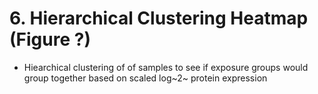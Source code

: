 # 6. Hierarchical Clustering Heatmap (Figure ?)
- Hiearchical clustering of of samples to see if exposure groups would group together based on scaled log~2~ protein expression
